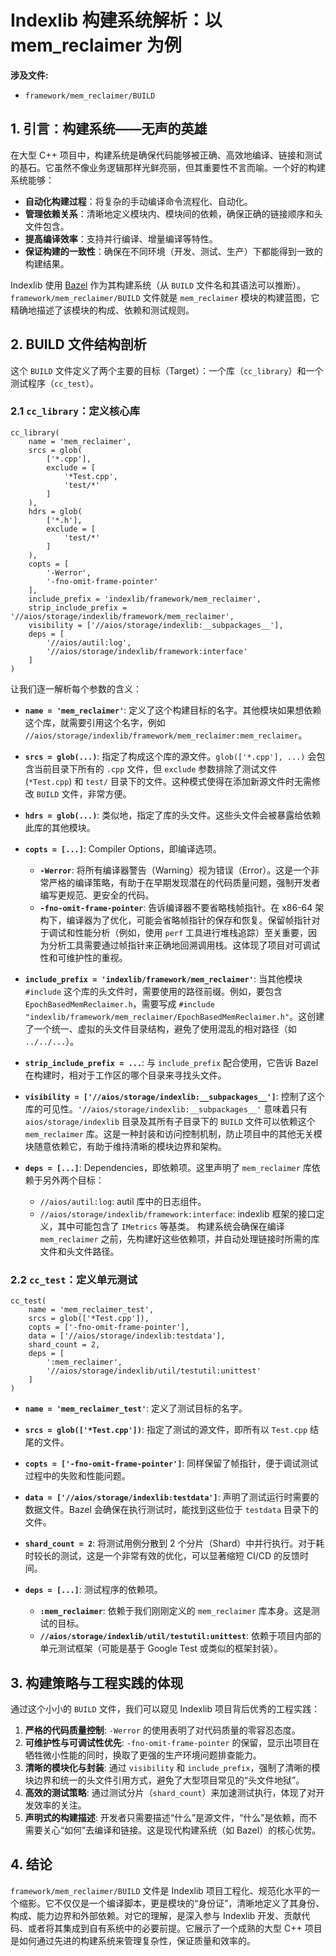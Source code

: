 
# Indexlib 构建系统解析：以 mem_reclaimer 为例

**涉及文件:**
* `framework/mem_reclaimer/BUILD`

## 1. 引言：构建系统——无声的英雄

在大型 C++ 项目中，构建系统是确保代码能够被正确、高效地编译、链接和测试的基石。它虽然不像业务逻辑那样光鲜亮丽，但其重要性不言而喻。一个好的构建系统能够：

*   **自动化构建过程**：将复杂的手动编译命令流程化、自动化。
*   **管理依赖关系**：清晰地定义模块内、模块间的依赖，确保正确的链接顺序和头文件包含。
*   **提高编译效率**：支持并行编译、增量编译等特性。
*   **保证构建的一致性**：确保在不同环境（开发、测试、生产）下都能得到一致的构建结果。

Indexlib 使用 [Bazel](https://bazel.build/) 作为其构建系统（从 `BUILD` 文件名和其语法可以推断）。`framework/mem_reclaimer/BUILD` 文件就是 `mem_reclaimer` 模块的构建蓝图，它精确地描述了该模块的构成、依赖和测试规则。

## 2. BUILD 文件结构剖析

这个 `BUILD` 文件定义了两个主要的目标（Target）：一个库（`cc_library`）和一个测试程序（`cc_test`）。

### 2.1 `cc_library`：定义核心库

```bzl
cc_library(
    name = 'mem_reclaimer',
    srcs = glob(
        ['*.cpp'],
        exclude = [
            '*Test.cpp',
            'test/*'
        ]
    ),
    hdrs = glob(
        ['*.h'],
        exclude = [
            'test/*'
        ]
    ),
    copts = [
        '-Werror',
        '-fno-omit-frame-pointer'
    ],
    include_prefix = 'indexlib/framework/mem_reclaimer',
    strip_include_prefix = '//aios/storage/indexlib/framework/mem_reclaimer',
    visibility = ['//aios/storage/indexlib:__subpackages__'],
    deps = [
        '//aios/autil:log',
        '//aios/storage/indexlib/framework:interface'
    ]
)
```

让我们逐一解析每个参数的含义：

*   **`name = 'mem_reclaimer'`**: 定义了这个构建目标的名字。其他模块如果想依赖这个库，就需要引用这个名字，例如 `//aios/storage/indexlib/framework/mem_reclaimer:mem_reclaimer`。

*   **`srcs = glob(...)`**: 指定了构成这个库的源文件。`glob(['*.cpp'], ...)` 会包含当前目录下所有的 `.cpp` 文件，但 `exclude` 参数排除了测试文件 (`*Test.cpp`) 和 `test/` 目录下的文件。这种模式使得在添加新源文件时无需修改 `BUILD` 文件，非常方便。

*   **`hdrs = glob(...)`**: 类似地，指定了库的头文件。这些头文件会被暴露给依赖此库的其他模块。

*   **`copts = [...]`**: Compiler Options，即编译选项。
    *   **`-Werror`**: 将所有编译器警告（Warning）视为错误（Error）。这是一个非常严格的编译策略，有助于在早期发现潜在的代码质量问题，强制开发者编写更规范、更安全的代码。
    *   **`-fno-omit-frame-pointer`**: 告诉编译器不要省略栈帧指针。在 x86-64 架构下，编译器为了优化，可能会省略帧指针的保存和恢复。保留帧指针对于调试和性能分析（例如，使用 `perf` 工具进行堆栈追踪）至关重要，因为分析工具需要通过帧指针来正确地回溯调用栈。这体现了项目对可调试性和可维护性的重视。

*   **`include_prefix = 'indexlib/framework/mem_reclaimer'`**: 当其他模块 `#include` 这个库的头文件时，需要使用的路径前缀。例如，要包含 `EpochBasedMemReclaimer.h`，需要写成 `#include "indexlib/framework/mem_reclaimer/EpochBasedMemReclaimer.h"`。这创建了一个统一、虚拟的头文件目录结构，避免了使用混乱的相对路径（如 `../../...`）。

*   **`strip_include_prefix = ...`**: 与 `include_prefix` 配合使用，它告诉 Bazel 在构建时，相对于工作区的哪个目录来寻找头文件。

*   **`visibility = ['//aios/storage/indexlib:__subpackages__']`**: 控制了这个库的可见性。`'//aios/storage/indexlib:__subpackages__'` 意味着只有 `aios/storage/indexlib` 目录及其所有子目录下的 `BUILD` 文件可以依赖这个 `mem_reclaimer` 库。这是一种封装和访问控制机制，防止项目中的其他无关模块随意依赖它，有助于维持清晰的模块边界和架构。

*   **`deps = [...]`**: Dependencies，即依赖项。这里声明了 `mem_reclaimer` 库依赖于另外两个目标：
    *   `//aios/autil:log`: autil 库中的日志组件。
    *   `//aios/storage/indexlib/framework:interface`: indexlib 框架的接口定义，其中可能包含了 `IMetrics` 等基类。
    构建系统会确保在编译 `mem_reclaimer` 之前，先构建好这些依赖项，并自动处理链接时所需的库文件和头文件路径。

### 2.2 `cc_test`：定义单元测试

```bzl
cc_test(
    name = 'mem_reclaimer_test',
    srcs = glob(['*Test.cpp']),
    copts = ['-fno-omit-frame-pointer'],
    data = ['//aios/storage/indexlib:testdata'],
    shard_count = 2,
    deps = [
        ':mem_reclaimer',
        '//aios/storage/indexlib/util/testutil:unittest'
    ]
)
```

*   **`name = 'mem_reclaimer_test'`**: 定义了测试目标的名字。

*   **`srcs = glob(['*Test.cpp'])`**: 指定了测试的源文件，即所有以 `Test.cpp` 结尾的文件。

*   **`copts = ['-fno-omit-frame-pointer']`**: 同样保留了帧指针，便于调试测试过程中的失败和性能问题。

*   **`data = ['//aios/storage/indexlib:testdata']`**: 声明了测试运行时需要的数据文件。Bazel 会确保在执行测试时，能找到这些位于 `testdata` 目录下的文件。

*   **`shard_count = 2`**: 将测试用例分散到 2 个分片（Shard）中并行执行。对于耗时较长的测试，这是一个非常有效的优化，可以显著缩短 CI/CD 的反馈时间。

*   **`deps = [...]`**: 测试程序的依赖项。
    *   **`:mem_reclaimer`**: 依赖于我们刚刚定义的 `mem_reclaimer` 库本身。这是测试的目标。
    *   **`//aios/storage/indexlib/util/testutil:unittest`**: 依赖于项目内部的单元测试框架（可能是基于 Google Test 或类似的框架封装）。

## 3. 构建策略与工程实践的体现

通过这个小小的 `BUILD` 文件，我们可以窥见 Indexlib 项目背后优秀的工程实践：

1.  **严格的代码质量控制**: `-Werror` 的使用表明了对代码质量的零容忍态度。
2.  **可维护性与可调试性优先**: `-fno-omit-frame-pointer` 的保留，显示出项目在牺牲微小性能的同时，换取了更强的生产环境问题排查能力。
3.  **清晰的模块化与封装**: 通过 `visibility` 和 `include_prefix`，强制了清晰的模块边界和统一的头文件引用方式，避免了大型项目常见的“头文件地狱”。
4.  **高效的测试策略**: 通过测试分片（`shard_count`）来加速测试执行，体现了对开发效率的关注。
5.  **声明式的构建描述**: 开发者只需要描述“什么”是源文件，“什么”是依赖，而不需要关心“如何”去编译和链接。这是现代构建系统（如 Bazel）的核心优势。

## 4. 结论

`framework/mem_reclaimer/BUILD` 文件是 Indexlib 项目工程化、规范化水平的一个缩影。它不仅仅是一个编译脚本，更是模块的“身份证”，清晰地定义了其身份、构成、能力边界和外部依赖。对它的理解，是深入参与 Indexlib 开发、贡献代码、或者将其集成到自有系统中的必要前提。它展示了一个成熟的大型 C++ 项目是如何通过先进的构建系统来管理复杂性，保证质量和效率的。

